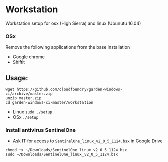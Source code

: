 # Workstation

Workstation setup for osx (High Sierra) and linux (Ubunutu 16.04)

### OSx
Remove the following applications from the base installation

- Google chrome
- Shiftit

## Usage:

```console
wget https://github.com/cloudfoundry/garden-windows-ci/archive/master.zip
unzip master.zip
cd garden-windows-ci-master/workstation
```

- Linux `sudo ./setup`
- OSx `./setup`

### Install antivirus SentinelOne

- Ask IT for access to `SentinelOne_linux_v2_0_5_1124.bsx` in Google Drive

```console
chmod +x ~/Downloads/SentinelOne_linux_v2_0_5_1124.bsx
sudo ~/Downloads/SentinelOne_linux_v2_0_5_1124.bsx
```
